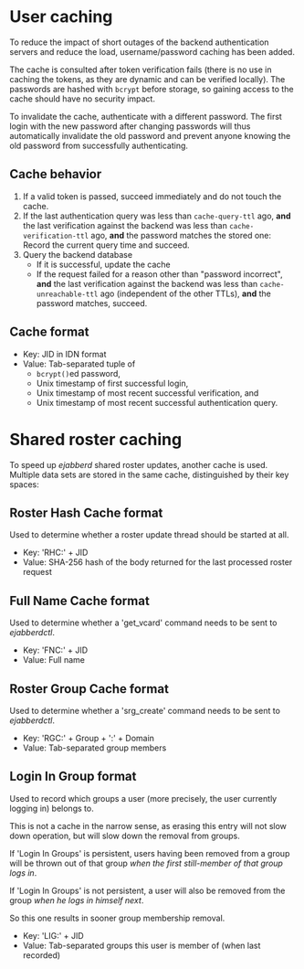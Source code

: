# User caching

To reduce the impact of short outages of the backend authentication servers and reduce the load, username/password caching has been added.

The cache is consulted after token verification fails (there is no use in caching the tokens, as they are dynamic and can be verified locally).
The passwords are hashed with `bcrypt` before storage, so gaining access to the cache should have no security impact.

To invalidate the cache, authenticate with a different password.
The first login with the new password after changing passwords will thus automatically invalidate the old password and prevent anyone knowing the old password from successfully authenticating.

## Cache behavior

1. If a valid token is passed, succeed immediately
   and do not touch the cache.
1. If the last authentication query was less than `cache-query-ttl` ago,
   **and** the last verification against the backend was less than
   `cache-verification-ttl` ago, **and** the password matches the
   stored one: Record the current query time and succeed.
1. Query the backend database
   - If it is successful, update the cache
   - If the request failed for a reason other than "password incorrect",
     **and** the last verification against the backend was less than
     `cache-unreachable-ttl` ago (independent of the other TTLs), **and**
     the password matches, succeed.

## Cache format

- Key: JID in IDN format
- Value: Tab-separated tuple of
  - `bcrypt()`ed password,
  - Unix timestamp of first successful login,
  - Unix timestamp of most recent successful verification, and
  - Unix timestamp of most recent successful authentication query.

# Shared roster caching

To speed up *ejabberd* shared roster updates, another cache is used. Multiple data sets are stored in the same cache, distinguished by their key spaces:

## Roster Hash Cache format

Used to determine whether a roster update thread should be started at all.

- Key: 'RHC:' + JID
- Value: SHA-256 hash of the body returned for the last processed roster request

## Full Name Cache format

Used to determine whether a 'get_vcard' command needs to be sent to *ejabberdctl*.

- Key: 'FNC:' + JID
- Value: Full name

## Roster Group Cache format

Used to determine whether a 'srg_create' command needs to be sent to *ejabberdctl*.

- Key: 'RGC:' + Group + ':' + Domain
- Value: Tab-separated group members

## Login In Group format

Used to record which groups a user (more precisely, the user currently logging in) belongs to.

This is not a cache in the narrow sense, as erasing this entry will not slow down
operation, but will slow down the removal from groups.

If 'Login In Groups' is persistent, users having been removed from a group will be thrown out of that group *when the first still-member of that group logs in*.

If 'Login In Groups' is not persistent, a user will also be removed from the group *when he logs in himself next*.

So this one results in sooner group membership removal.

- Key: 'LIG:' + JID
- Value: Tab-separated groups this user is member of (when last recorded)
